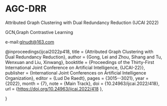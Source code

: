 # AGC-DRR
Attributed Graph Clustering with Dual Redundancy Reduction (IJCAI 2022)

GCN,Graph Contrastive Learning

e-mail:glnudt@163.com 




@inproceedings{ijcai2022p418,
  title     = {Attributed Graph Clustering with Dual Redundancy Reduction},
  author    = {Gong, Lei and Zhou, Sihang and Tu, Wenxuan and Liu, Xinwang},
  booktitle = {Proceedings of the Thirty-First International Joint Conference on
               Artificial Intelligence, {IJCAI-22}},
  publisher = {International Joint Conferences on Artificial Intelligence Organization},
  editor    = {Lud De Raedt},
  pages     = {3015--3021},
  year      = {2022},
  month     = {7},
  note      = {Main Track},
  doi       = {10.24963/ijcai.2022/418},
  url       = {https://doi.org/10.24963/ijcai.2022/418 },

}
